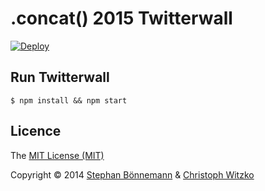 # .concat() 2015 Twitterwall
[![Deploy](https://www.herokucdn.com/deploy/button.png)](https://heroku.com/deploy?template=https://github.com/conc-at/twitterwall)
## Run Twitterwall

    $ npm install && npm start

## Licence

The [MIT License (MIT)](http://opensource.org/licenses/MIT)

Copyright © 2014 [Stephan Bönnemann](https://twitter.com/boennemann) & [Christoph Witzko](https://twitter.com/christophwitzko)
